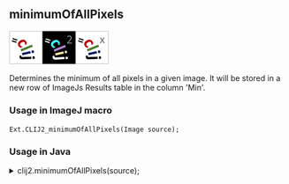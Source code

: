 ## minimumOfAllPixels
<img src="images/mini_clij1_logo.png"/><img src="images/mini_clij2_logo.png"/><img src="images/mini_clijx_logo.png"/>

Determines the minimum of all pixels in a given image. It will be stored in a new row of ImageJs
Results table in the column 'Min'.

### Usage in ImageJ macro
```
Ext.CLIJ2_minimumOfAllPixels(Image source);
```


### Usage in Java


<details>

<summary>
clij2.minimumOfAllPixels(source);
</summary>
```
// init CLIJ and GPU
import net.haesleinhuepf.clij2.CLIJ2;
import net.haesleinhuepf.clij.clearcl.ClearCLBuffer;
CLIJ2 clij2 = CLIJ2.getInstance();

// get input parameters
ClearCLBuffer source = clij2.push(sourceImagePlus);
```

```
// Execute operation on GPU
double resultMinimumOfAllPixels = clij2.minimumOfAllPixels(source);
```

```
//show result
System.out.println(resultMinimumOfAllPixels);

// cleanup memory on GPU
clij2.release(source);
```


</details>



### Usage in Matlab


<details>

<summary>
clij2.minimumOfAllPixels(source);
</summary>
```
% init CLIJ and GPU
clij2 = init_clatlab();

% get input parameters
source = clij2.pushMat(source_matrix);
```

```
% Execute operation on GPU
double resultMinimumOfAllPixels = clij2.minimumOfAllPixels(source);
```

```
% show result
System.out.println(resultMinimumOfAllPixels);

% cleanup memory on GPU
clij2.release(source);
```


</details>



### Usage in Icy


details>

<summary>
clij2.minimumOfAllPixels(source);
</summary>
```
// init CLIJ and GPU
importClass(net.haesleinhuepf.clicy.CLICY);
importClass(Packages.icy.main.Icy);

clij2 = CLICY.getInstance();

// get input parameters
source_sequence = getSequence();source = clij2.pushSequence(source_sequence);
```

```
// Execute operation on GPU
double resultMinimumOfAllPixels = clij2.minimumOfAllPixels(source);
```

```
// show result
System.out.println(resultMinimumOfAllPixels);

// cleanup memory on GPU
clij2.release(source);
```


</details>



[Back to CLIJ2 reference](https://clij.github.io/clij2-docs/reference)
[Back to CLIJ2 documentation](https://clij.github.io/clij2-docs)

[Imprint](https://clij.github.io/imprint)
